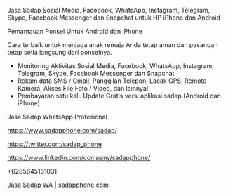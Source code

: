 Jasa Sadap Sosial Media, Facebook, WhatsApp, Instagram, Telegram, Skype, Facebook Messenger dan Snapchat untuk HP iPhone dan Android


Pemantauan Ponsel Untuk Android dan iPhone


Cara terbaik untuk menjaga anak remaja Anda tetap aman dan pasangan tetap setia langsung dari ponselnya.


- Monitoring Aktivitas Sosial Media, Facebook, WhatsApp, Instagram, Telegram, Skype, Facebook Messenger dan Snapchat
- Rekam data SMS / Gmail, Panggilan Telepon, Lacak GPS, Remote Kamera, Akses File Foto / Video, dan lainnya!
- Pembayaran satu kali. Update Gratis versi aplikasi sadap (Android dan iPhone)



Jasa Sadap WhatsApp Profesional

https://www.sadapphone.com/sadap/

https://twitter.com/sadap_phone

https://www.linkedin.com/company/sadapphone/

+6285645161031


Jasa Sadap WA | sadapphone.com